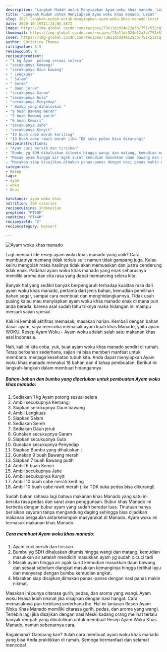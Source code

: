 ```yaml
---
description: "Langkah Mudah untuk Menyiapkan Ayam woku khas manado, Lezat"
title: "Langkah Mudah untuk Menyiapkan Ayam woku khas manado, Lezat"
slug: 2821-langkah-mudah-untuk-menyiapkan-ayam-woku-khas-manado-lezat
date: 2020-10-19T21:23:05.587Z
image: https://img-global.cpcdn.com/recipes/73e11dc024e12a3b/751x532cq70/ayam-woku-khas-manado-foto-resep-utama.jpg
thumbnail: https://img-global.cpcdn.com/recipes/73e11dc024e12a3b/751x532cq70/ayam-woku-khas-manado-foto-resep-utama.jpg
cover: https://img-global.cpcdn.com/recipes/73e11dc024e12a3b/751x532cq70/ayam-woku-khas-manado-foto-resep-utama.jpg
author: Christina Thomas
ratingvalue: 3.5
reviewcount: 8
recipeingredient:
- "1 kg Ayam  potong sesuai selera"
- "secukupnya Kemangi"
- "secukupnya Daun bawang"
- " Lengkuas"
- " Salam"
- " Sereh"
- " Daun jeruk"
- "secukupnya Garam"
- "secukupnya Gula"
- "secukupnya Penyedap"
- " Bumbu yang dihaluskan "
- "9 buah Bawang merah"
- "7 buah Bawang putih"
- "6 buah Kemiri"
- "secukupnya Jahe"
- "secukupnya Kunyit"
- "10 buah cabe merah keriting"
- "10 buah cabe rawit merah jika TDK suka pedas bisa dikurangi"
recipeinstructions:
- "Ayam cuci bersih dan tiriskan"
- "Bumbu yg SDH dihaluskan ditumis hingga wangi dan matang, kemudian masukkan air setelah mendidih masukkan ayam yg sudah dicuci tadi"
- "Masak ayam hingga air agak surut kemudian masukkan daun bawang dan sesaat sebelum diangkat masukkan kemanginya hingga terlihat layu dan menyerap dengan bumbu.kemudian angkat."
- "Masakan siap disajikan,dimakan panas-panas dengan nasi panas makin nikmat."
categories:
- Resep
tags:
- ayam
- woku
- khas

katakunci: ayam woku khas 
nutrition: 290 calories
recipecuisine: Indonesian
preptime: "PT18M"
cooktime: "PT44M"
recipeyield: "2"
recipecategory: Dessert

---
```



![Ayam woku khas manado](https://img-global.cpcdn.com/recipes/73e11dc024e12a3b/751x532cq70/ayam-woku-khas-manado-foto-resep-utama.jpg)

Lagi mencari ide resep ayam woku khas manado yang unik? Cara membuatnya memang tidak terlalu sulit namun tidak gampang juga. Kalau keliru mengolah maka hasilnya tidak akan memuaskan dan justru cenderung tidak enak. Padahal ayam woku khas manado yang enak seharusnya memiliki aroma dan cita rasa yang dapat memancing selera kita.

Banyak hal yang sedikit banyak berpengaruh terhadap kualitas rasa dari ayam woku khas manado, pertama dari jenis bahan, kemudian pemilihan bahan segar, sampai cara membuat dan menghidangkannya. Tidak usah pusing kalau mau menyiapkan ayam woku khas manado enak di mana pun anda berada, karena asal sudah tahu triknya maka hidangan ini mampu menjadi sajian spesial.

Kali ini kembali aktifitas memasak, masakan harian. Kembali dengan bahan dasar ayam, saya mencoba memasak ayam kuah khas Manado, yaitu ayam WOKU. Resep Ayam Woku - Ayam woku adalah salah satu makanan khas asal Indonesia.


Nah, kali ini kita coba, yuk, buat ayam woku khas manado sendiri di rumah. Tetap berbahan sederhana, sajian ini bisa memberi manfaat untuk membantu menjaga kesehatan tubuh kita. Anda dapat menyiapkan Ayam woku khas manado memakai 18 bahan dan 4 tahap pembuatan. Berikut ini langkah-langkah dalam membuat hidangannya.

<!--inarticleads1-->

##### Bahan-bahan dan bumbu yang diperlukan untuk pembuatan Ayam woku khas manado:

1. Sediakan 1 kg Ayam  potong sesuai selera
1. Ambil secukupnya Kemangi
1. Siapkan secukupnya Daun bawang
1. Ambil  Lengkuas
1. Siapkan  Salam
1. Sediakan  Sereh
1. Sediakan  Daun jeruk
1. Gunakan secukupnya Garam
1. Siapkan secukupnya Gula
1. Gunakan secukupnya Penyedap
1. Siapkan  Bumbu yang dihaluskan :
1. Gunakan 9 buah Bawang merah
1. Siapkan 7 buah Bawang putih
1. Ambil 6 buah Kemiri
1. Ambil secukupnya Jahe
1. Ambil secukupnya Kunyit
1. Ambil 10 buah cabe merah keriting
1. Ambil 10 buah cabe rawit merah (jika TDK suka pedas bisa dikurangi)


Sudah bukan rahasia lagi bahwa makanan khas Manado yang satu ini bercita rasa pedas dan sarat akan penggunaan. Bubur khas Manado ini berbeda dengan bubur ayam yang sudah beredar luas. Tinutuan hanya berisikan sayuran tanpa mengandung daging sehingga bisa dijadikan makanan pergaulan antarkelompok masyarakat di Manado. Ayam woku ini termasuk makanan khas Manado. 

<!--inarticleads2-->

##### Cara membuat Ayam woku khas manado:

1. Ayam cuci bersih dan tiriskan
1. Bumbu yg SDH dihaluskan ditumis hingga wangi dan matang, kemudian masukkan air setelah mendidih masukkan ayam yg sudah dicuci tadi
1. Masak ayam hingga air agak surut kemudian masukkan daun bawang dan sesaat sebelum diangkat masukkan kemanginya hingga terlihat layu dan menyerap dengan bumbu.kemudian angkat.
1. Masakan siap disajikan,dimakan panas-panas dengan nasi panas makin nikmat.


Masakan ini punya citarasa gurih, pedas, dan aroma yang wangi. Ayam woku terasa lebih nikmat jika disajikan dengan nasi hangat. Cara memasaknya pun terbilang sederhana lho. Hal ini lantaran Resep Ayam Woku Khas Manado memiliki citarasa gurih, pedas, dan aroma yang wangi. Terlebih lagi jika disajikan dengan nasi Meski kadang orang melihat terlalu banyak rempah yang dibutuhkan untuk membuat Resep Ayam Woku Khas Manado, namun sebenarnya cara. 

Bagaimana? Gampang kan? Itulah cara membuat ayam woku khas manado yang bisa Anda praktikkan di rumah. Semoga bermanfaat dan selamat mencoba!
